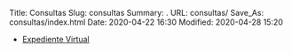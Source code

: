 Title: Consultas
Slug: consultas
Summary: .
URL: consultas/
Save_As: consultas/index.html
Date: 2020-04-22 16:30
Modified: 2020-04-28 15:20


* [Expediente Virtual](expediente-virtual/)
